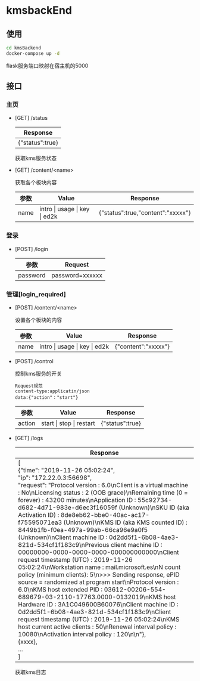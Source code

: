 # kmsbackEnd

## 使用

```bash
cd kmsBackend
docker-compose up -d
```

flask服务端口映射在宿主机的5000

## 接口

### 主页

- [GET] /status

  | Response        |
  | --------------- |
  | {"status":true} |

  获取kms服务状态

- [GET] /content/\<name\>

  获取各个板块内容

  | 参数 | Value                         | Response                          |
  | ---- | ----------------------------- | --------------------------------- |
  | name | intro \| usage \| key \| ed2k | {"status":true,"content":"xxxxx"} |

### 登录

- [POST] /login

  | 参数     | Request         |
  | -------- | --------------- |
  | password | password=xxxxxx |

### 管理[login_required]

- [POST] /content/\<name\>

  设置各个板块的内容

  | 参数 | Value                         | Response            |
  | ---- | ----------------------------- | ------------------- |
  | name | intro \| usage \| key \| ed2k | {"content":"xxxxx"} |

  

- [POST] /control

  控制kms服务的开关

  ```
  Request规范
  content-type:applicatin/json
  data:{"action"："start"}
  ```

  | 参数   | Value                    | Response        |
  | ------ | ------------------------ | --------------- |
  | action | start \| stop \| restart | {"status":true} |

  

- [GET] /logs

  | Response                                                     |
  | ------------------------------------------------------------ |
  | [<br />{"time": "2019-11-26 05:02:24", <br />"ip": "172.22.0.3:56698",<br /> "request": "Protocol version                : 6.0\nClient is a virtual machine     : No\nLicensing status                : 2 (OOB grace)\nRemaining time (0 = forever)    : 43200 minutes\nApplication ID                  : 55c92734-d682-4d71-983e-d6ec3f16059f (Unknown)\nSKU ID (aka Activation ID)      : 8de8eb62-bbe0-40ac-ac17-f75595071ea3 (Unknown)\nKMS ID (aka KMS counted ID)     : 8449b1fb-f0ea-497a-99ab-66ca96e9a0f5 (Unknown)\nClient machine ID               : 0d2dd5f1-6b08-4ae3-821d-534cf1f183c9\nPrevious client machine ID      : 00000000-0000-0000-0000-000000000000\nClient request timestamp (UTC)  : 2019-11-26 05:02:24\nWorkstation name                : mail.microsoft.es\nN count policy (minimum clients): 5\n>>> Sending response, ePID source = randomized at program start\nProtocol version                : 6.0\nKMS host extended PID           : 03612-00206-554-689679-03-2110-17763.0000-0132019\nKMS host Hardware ID            : 3A1C049600B60076\nClient machine ID               : 0d2dd5f1-6b08-4ae3-821d-534cf1f183c9\nClient request timestamp (UTC)  : 2019-11-26 05:02:24\nKMS host current active clients : 50\nRenewal interval policy         : 10080\nActivation interval policy      : 120\n\n"},<br />{xxxx},<br />...<br />] |
  
  获取kms日志